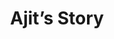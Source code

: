 --- 
layout: case-study
permalink: "/modules/person-centered-care/agit/"
video: CaseStudy4.mp4
title: Ajit’s Story

background:
  - title: Background
    image: ajit/1.png
    text: Ajit is a 72 year old man whose, primary language is Tamil and he is able to communicate with simple verbal and written English. He escaped to Canada with his family when the war broke out in Sri Lanka and many members of his extended family were killed.  Unfortunately, Ajit was driving when he also lost his 10 year old son in a car accident. Not long after the tragic accident, he started drinking which lead to him losing his job. His wife initiated a divorce close to 15 years ago and he has two remaining daughters and one son. 
  - title: Diagnosis
    image: ajit/2.png
    text: Aljit lives alone in senior’s social housing and can no longer drive, so has been using public transport. Since his divorce, he has been drinking more and is struggling with his IADLs. He has also been diagnosed with atrial fibrillation, alcoholic dementia, gout, previous MI with stenting, and CRD.  Recently Ajit fell, fractured his hip, and consequently spent an extended time in the hospital. Ajit persuaded the doctor and the occupational therapist that he could return home and his son, who had been visiting Ajit in hospital, indicated that he will be able to help after the discharge.
  - title: Concerns
    image: ajit/3.png
    text: In the hospital, Ajit had his right hip pinned, that was further complicated by post-op delirium tremors and pneumonia. He also developed a DVT in his right leg which he is now on warfarin and requires regular blood work. Ajit has significant arthritis in his hands, which makes it difficult to open pill bottles and do actions requiring fine motor skills.


supports:  Ajit is not close with his two daughters or their children who live out of town and the relationship with his son, Rohit, has been strained for many years with periods when they were not speaking. Rohit has a history of substance use disorder and no permanent address so usually sleeps in his car or crashes on friend’s couch. Ajit has a few friends who check in on him once and a while. There was a referral made when he left the hospital for daily home support to possibly assist him with remembering to take his medications. 

medications:
  - Aricept 5 mg po OD
  - Tylenol Arthritis po BID
  - Warfarin (dosage dependent on INR)
  - Metoprolol 10 mg po BID
  - Plavix 75 mg po OD
  - Allopurinol 200 mg po OD


initial-visit: Ajit is orientated to his name and date of birth. He knows he is at home but not sure of the address and does not know the date. You ask if he has pain and he says yes but is unable to quantify the pain. Ajit said he tripped last night and fell. He has a large bruise on his left eye and left arm. He wasn’t sure when he last ate but states he is not hungry and you note there is minimal food in the fridge. There are dishes in the sink, an empty bottle of whisky on the table and medication bottles scattered on his the table. His clothes are wrinkled, dirty and appeared too big for him. There is a strong smell of urine in the house. Ajit indicates that his son Rohit has gone to the bank for him. 

reflection:
  - What are some of the determinents of health with this situation? 
  - What from Ajit’s situation may lead you to suspect he has experienced trauma? 
  - What strategies might you use to approach a person with dementia?
  - What might you ask Ajit to contribute to your holistic assessment of his health and situation? 
  - How might you engage  with Ajit and Rohit to support the care needs they identify?
  - What are some potential resources or other people that could be accessed to support Ajit?
  - What might be involved in co-creating a care plan for this family?

---